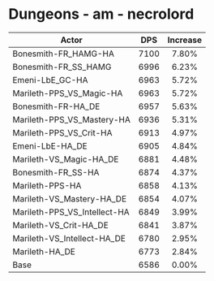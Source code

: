 # Dungeons - am - necrolord
| Actor | DPS | Increase |
|---|:---:|:---:|
|Bonesmith-FR_HAMG-HA|7100|7.80%|
|Bonesmith-FR_SS_HAMG|6996|6.23%|
|Emeni-LbE_GC-HA|6963|5.72%|
|Marileth-PPS_VS_Magic-HA|6963|5.72%|
|Bonesmith-FR-HA_DE|6957|5.63%|
|Marileth-PPS_VS_Mastery-HA|6936|5.31%|
|Marileth-PPS_VS_Crit-HA|6913|4.97%|
|Emeni-LbE-HA_DE|6905|4.84%|
|Marileth-VS_Magic-HA_DE|6881|4.48%|
|Bonesmith-FR_SS-HA|6874|4.37%|
|Marileth-PPS-HA|6858|4.13%|
|Marileth-VS_Mastery-HA_DE|6854|4.07%|
|Marileth-PPS_VS_Intellect-HA|6849|3.99%|
|Marileth-VS_Crit-HA_DE|6841|3.87%|
|Marileth-VS_Intellect-HA_DE|6780|2.95%|
|Marileth-HA_DE|6773|2.84%|
|Base|6586|0.00%|
